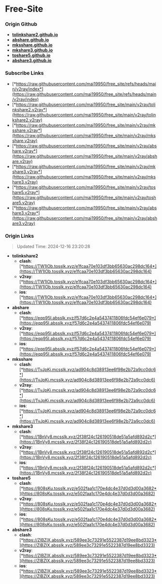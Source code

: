 # Free-Site

### Origin Github

- [**tolinkshare2.github.io**](https://github.com/tolinkshare2/tolinkshare2.github.io)
- [**abshare.github.io**](https://github.com/abshare/abshare.github.io)
- [**mksshare.github.io**](https://github.com/mksshare/mksshare.github.io)
- [**mkshare3.github.io**](https://github.com/mkshare3/mkshare3.github.io)
- [**toshare5.github.io**](https://github.com/toshare5/toshare5.github.io)
- [**abshare3.github.io**](https://github.com/abshare3/abshare3.github.io)

### Subscribe Links

- [*https://raw.githubusercontent.com/mai19950/free_site/refs/heads/main/v2ray/index*](https://raw.githubusercontent.com/mai19950/free_site/refs/heads/main/v2ray/index)
- [*https://raw.githubusercontent.com/mai19950/free_site/main/v2ray/tolinkshare2.v2ray*](https://raw.githubusercontent.com/mai19950/free_site/main/v2ray/tolinkshare2.v2ray)
- [*https://raw.githubusercontent.com/mai19950/free_site/main/v2ray/mksshare.v2ray*](https://raw.githubusercontent.com/mai19950/free_site/main/v2ray/mksshare.v2ray)
- [*https://raw.githubusercontent.com/mai19950/free_site/main/v2ray/abshare.v2ray*](https://raw.githubusercontent.com/mai19950/free_site/main/v2ray/abshare.v2ray)
- [*https://raw.githubusercontent.com/mai19950/free_site/main/v2ray/mkshare3.v2ray*](https://raw.githubusercontent.com/mai19950/free_site/main/v2ray/mkshare3.v2ray)
- [*https://raw.githubusercontent.com/mai19950/free_site/main/v2ray/toshare5.v2ray*](https://raw.githubusercontent.com/mai19950/free_site/main/v2ray/toshare5.v2ray)
- [*https://raw.githubusercontent.com/mai19950/free_site/main/v2ray/abshare3.v2ray*](https://raw.githubusercontent.com/mai19950/free_site/main/v2ray/abshare3.v2ray)

### Origin Links

> Updated Time: 2024-12-16 23:20:28

- **tolinkshare2**
  - **clash**: [*https://TW1lOb.tosslk.xyz/e1fcaa70e103df3bb65630ac298dc164*](https://TW1lOb.tosslk.xyz/e1fcaa70e103df3bb65630ac298dc164)
  - **v2ray**: [*https://TW1lOb.tosslk.xyz/e1fcaa70e103df3bb65630ac298dc164*](https://TW1lOb.tosslk.xyz/e1fcaa70e103df3bb65630ac298dc164)
  - **ios**: [*https://TW1lOb.tosslk.xyz/e1fcaa70e103df3bb65630ac298dc164*](https://TW1lOb.tosslk.xyz/e1fcaa70e103df3bb65630ac298dc164)
- **abshare**
  - **clash**: [*https://eqp95I.absslk.xyz/f57d6c2e4a5437411806fdc54ef6e079*](https://eqp95I.absslk.xyz/f57d6c2e4a5437411806fdc54ef6e079)
  - **v2ray**: [*https://eqp95I.absslk.xyz/f57d6c2e4a5437411806fdc54ef6e079*](https://eqp95I.absslk.xyz/f57d6c2e4a5437411806fdc54ef6e079)
  - **ios**: [*https://eqp95I.absslk.xyz/f57d6c2e4a5437411806fdc54ef6e079*](https://eqp95I.absslk.xyz/f57d6c2e4a5437411806fdc54ef6e079)
- **mksshare**
  - **clash**: [*https://TvJpKj.mcsslk.xyz/ad904c8d38913ee6f98e2b72a9cc0dc6*](https://TvJpKj.mcsslk.xyz/ad904c8d38913ee6f98e2b72a9cc0dc6)
  - **v2ray**: [*https://TvJpKj.mcsslk.xyz/ad904c8d38913ee6f98e2b72a9cc0dc6*](https://TvJpKj.mcsslk.xyz/ad904c8d38913ee6f98e2b72a9cc0dc6)
  - **ios**: [*https://TvJpKj.mcsslk.xyz/ad904c8d38913ee6f98e2b72a9cc0dc6*](https://TvJpKj.mcsslk.xyz/ad904c8d38913ee6f98e2b72a9cc0dc6)
- **mkshare3**
  - **clash**: [*https://1BnVy8.mcsslk.xyz/2f38f24c126190518de51a5afd892d2c*](https://1BnVy8.mcsslk.xyz/2f38f24c126190518de51a5afd892d2c)
  - **v2ray**: [*https://1BnVy8.mcsslk.xyz/2f38f24c126190518de51a5afd892d2c*](https://1BnVy8.mcsslk.xyz/2f38f24c126190518de51a5afd892d2c)
  - **ios**: [*https://1BnVy8.mcsslk.xyz/2f38f24c126190518de51a5afd892d2c*](https://1BnVy8.mcsslk.xyz/2f38f24c126190518de51a5afd892d2c)
- **toshare5**
  - **clash**: [*https://808sKu.tosslk.xyz/e502faa1c170e4dc4e37d0d3d00a3682*](https://808sKu.tosslk.xyz/e502faa1c170e4dc4e37d0d3d00a3682)
  - **v2ray**: [*https://808sKu.tosslk.xyz/e502faa1c170e4dc4e37d0d3d00a3682*](https://808sKu.tosslk.xyz/e502faa1c170e4dc4e37d0d3d00a3682)
  - **ios**: [*https://808sKu.tosslk.xyz/e502faa1c170e4dc4e37d0d3d00a3682*](https://808sKu.tosslk.xyz/e502faa1c170e4dc4e37d0d3d00a3682)
- **abshare3**
  - **clash**: [*https://ZlBZlX.absslk.xyz/589ee3c73291e5522387d19ee8bd3323*](https://ZlBZlX.absslk.xyz/589ee3c73291e5522387d19ee8bd3323)
  - **v2ray**: [*https://ZlBZlX.absslk.xyz/589ee3c73291e5522387d19ee8bd3323*](https://ZlBZlX.absslk.xyz/589ee3c73291e5522387d19ee8bd3323)
  - **ios**: [*https://ZlBZlX.absslk.xyz/589ee3c73291e5522387d19ee8bd3323*](https://ZlBZlX.absslk.xyz/589ee3c73291e5522387d19ee8bd3323)
